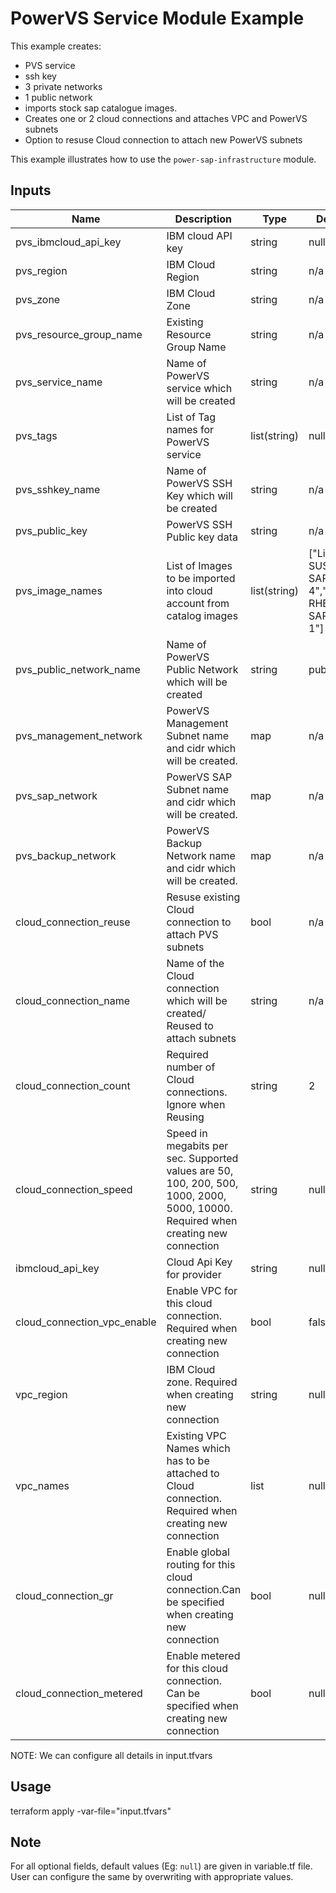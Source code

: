 # PowerVS Service Module Example

This example creates:

- PVS service
- ssh key
- 3 private networks
- 1 public network
- imports stock sap catalogue images.
- Creates one or 2 cloud connections and attaches VPC and PowerVS subnets
- Option to resuse Cloud connection to attach new PowerVS subnets

This example illustrates how to use the `power-sap-infrastructure` module.

<!-- BEGINNING OF PRE-COMMIT-TERRAFORM DOCS HOOK -->

## Inputs

| Name                              | Description                                           | Type   | Default | Required |
|-----------------------------------|-------------------------------------------------------|--------|---------|----------|
| pvs\_ibmcloud_api_key | IBM cloud API key | string | null | optional |
| pvs\_region | IBM Cloud Region | string | n/a | yes |
| pvs\_zone | IBM Cloud Zone | string | n/a | yes |
| pvs\_resource\_group\_name | Existing Resource Group Name | string | n/a | yes |
| pvs\_service\_name | Name of PowerVS service which will be created | string | n/a | yes |
| pvs\_tags | List of Tag names for PowerVS service | list(string) | null | no |
| pvs\_sshkey\_name | Name of PowerVS SSH Key which will be created  | string | n/a | yes |
| pvs\_public\_key | PowerVS SSH Public key data | string | n/a | yes |
| pvs\_image\_names | List of Images to be imported into cloud account from catalog images | list(string) | ["Linux-SUSE-SAP-12-4","Linux-RHEL-SAP-8-1"] | yes |
| pvs\_public\_network\_name | Name of PowerVS Public Network which will be created  | string | public_net | yes |
| pvs\_management\_network | PowerVS Management Subnet name and cidr which will be created. | map | n/a | yes |
| pvs\_sap\_network | PowerVS SAP Subnet name and cidr which will be created. | map | n/a | yes |
| pvs\_backup\_network | PowerVS Backup Network name and cidr which will be created. | map | n/a | yes |
| cloud\_connection\_reuse | Resuse existing Cloud connection to attach PVS subnets | bool | n/a | yes |
| cloud\_connection\_name | Name of the Cloud connection which will be created/ Reused to attach subnets | string | n/a | yes |
| cloud\_connection\_count | Required number of Cloud connections. Ignore when Reusing  | string | 2| yes |
| cloud\_connection\_speed | Speed in megabits per sec. Supported values are 50, 100, 200, 500, 1000, 2000, 5000, 10000. Required when creating new connection | string | null | yes |
| ibmcloud\_api\_key | Cloud Api Key for provider | string | null | optional |
| cloud\_connection\_vpc_enable | Enable VPC for this cloud connection. Required when creating new connection  | bool | false | optional |
| vpc\_region | IBM Cloud zone. Required when creating new connection  | string | null | optional |
| vpc\_names | Existing VPC Names which has to be attached to Cloud connection. Required when creating new connection | list | null | optional |
| cloud\_connection\_gr | Enable global routing for this cloud connection.Can be specified when creating new connection | bool | null | optional |
| cloud\_connection\_metered | Enable metered for this cloud connection. Can be specified when creating new connection | bool | null | optional |

<!-- END OF PRE-COMMIT-TERRAFORM DOCS HOOK -->

NOTE: We can configure all details in input.tfvars

## Usage

terraform apply -var-file="input.tfvars"

## Note

For all optional fields, default values (Eg: `null`) are given in variable.tf file. User can configure the same by overwriting with appropriate values.
